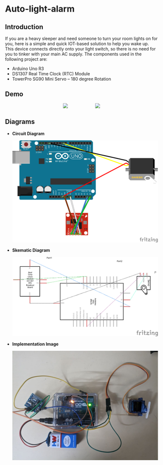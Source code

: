 # Auto-light-alarm
## Introduction
If you are a heavy sleeper and need someone to turn your room lights on for you, here is a simple and quick IOT-based solution to help you wake up. This device connects directly onto your light switch, so there is no need for you to tinker with your main AC supply.
The components used in the following project are:
* Arduino Uno R3
* DS1307 Real Time Clock (RTC) Module
* TowerPro SG90 Mini Servo – 180 degree Rotation
## Demo
<p  align="middle">
<img src="https://github.com/VedantPol/Auto-light-alarm/blob/main/images/gif1.gif" width="300"> 
    &nbsp; &nbsp; &nbsp; &nbsp;&nbsp; &nbsp; &nbsp; &nbsp;&nbsp; &nbsp; &nbsp; &nbsp;  
<img src="https://github.com/VedantPol/Auto-light-alarm/blob/main/images/gif2.gif" width="300">
</p>

## Diagrams
* **Circuit Diagram**

    ![circuit diagram](https://github.com/VedantPol/Auto-light-alarm/blob/main/images/circuit_diagram.png)
    
* **Skematic Diagram**

    ![skematic Diagram](https://github.com/VedantPol/Auto-light-alarm/blob/main/images/skematic_diagram.png)
*  **Implementation Image**

    ![Implementaiton](https://github.com/VedantPol/Auto-light-alarm/blob/main/images/real.jpeg)
